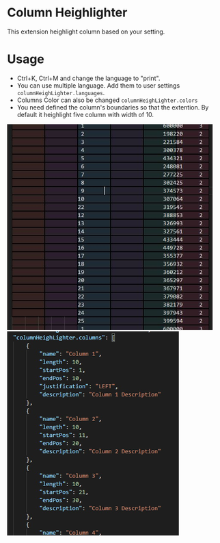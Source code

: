 # Column Heighlighter

This extension heighlight column based on your setting.


# Usage
* Ctrl+K, Ctrl+M and change the language to "print".
* You can use multiple language. Add them to user settings `columnHeighLighter.languages`.
* Columns Color can also be changed `columnHeighLighter.colors`
* You need defined the column's boundaries so that the extention. By default it heighlight five column with width of 10. 



![palette](images/img1.jpg)
![palette](images/img2.jpg)
